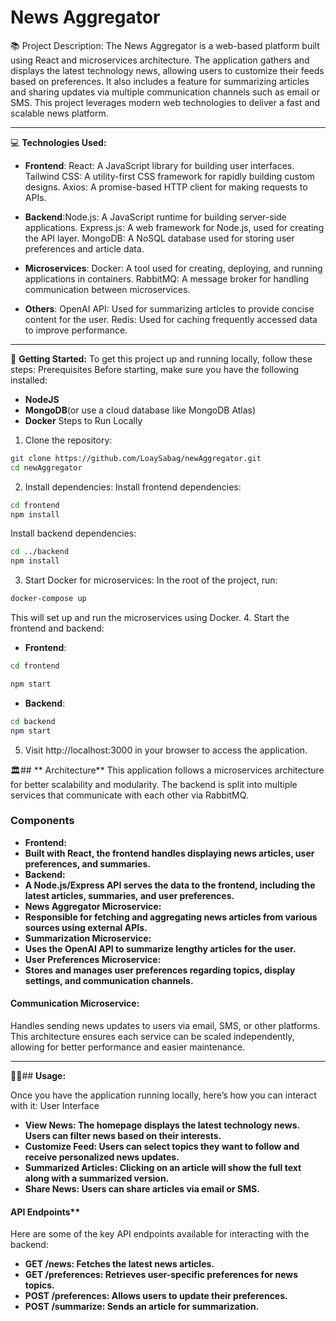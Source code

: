 # News Aggregator

📚 Project Description:
The News Aggregator is a web-based platform built using React and microservices architecture. The application gathers and displays the latest technology news, allowing users to customize their feeds based on preferences. It also includes a feature for summarizing articles and sharing updates via multiple communication channels such as email or SMS. This project leverages modern web technologies to deliver a fast and scalable news platform.

---


💻 **Technologies Used:**
- **Frontend**:
React: A JavaScript library for building user interfaces.
Tailwind CSS: A utility-first CSS framework for rapidly building custom designs.
Axios: A promise-based HTTP client for making requests to APIs.

- **Backend**:Node.js: A JavaScript runtime for building server-side applications.
Express.js: A web framework for Node.js, used for creating the API layer.
MongoDB: A NoSQL database used for storing user preferences and article data.

- **Microservices**: Docker: A tool used for creating, deploying, and running applications in containers.
RabbitMQ: A message broker for handling communication between microservices.

- **Others**: OpenAI API: Used for summarizing articles to provide concise content for the user.
Redis: Used for caching frequently accessed data to improve performance.

---

🚀 **Getting Started:**
To get this project up and running locally, follow these steps:
Prerequisites
Before starting, make sure you have the following installed:
- **NodeJS**
- **MongoDB**(or use a cloud database like MongoDB Atlas)
- **Docker**
Steps to Run Locally
1.	Clone the repository:
```bash
git clone https://github.com/LoaySabag/newAggregator.git
cd newAggregator
```
2.	Install dependencies:
Install frontend dependencies:
```bash
cd frontend
npm install
```
Install backend dependencies:
```bash
cd ../backend
npm install
```
3.	Start Docker for microservices:
In the root of the project, run:
```bash
docker-compose up
```
This will set up and run the microservices using Docker.
4.	Start the frontend and backend:
-	**Frontend**:
```bash
cd frontend
```
```bash 
npm start
```
-	**Backend**:
```bash
cd backend
npm start
```
5.	Visit http://localhost:3000 in your browser to access the application.


🏛️## ** Architecture**
This application follows a microservices architecture for better scalability and modularity. The backend is split into multiple services that communicate with each other via RabbitMQ.
### Components 
- **Frontend:**
-	**Built with React, the frontend handles displaying news articles, user preferences, and summaries.**
-	**Backend:**
-	**A Node.js/Express API serves the data to the frontend, including the latest articles, summaries, and user preferences.**
-	**News Aggregator Microservice:**
-	**Responsible for fetching and aggregating news articles from various sources using external APIs.**
-	**Summarization Microservice:**
-	**Uses the OpenAI API to summarize lengthy articles for the user.**
-	**User Preferences Microservice:**
-	**Stores and manages user preferences regarding topics, display settings, and communication channels.**
#### Communication Microservice:
Handles sending news updates to users via email, SMS, or other platforms.
This architecture ensures each service can be scaled independently, allowing for better performance and easier maintenance.

---

🧑‍💻## **Usage:**

Once you have the application running locally, here’s how you can interact with it:
User Interface
-	**View News: The homepage displays the latest technology news. Users can filter news based on their interests.**
-	**Customize Feed: Users can select topics they want to follow and receive personalized news updates.**
-	**Summarized Articles: Clicking on an article will show the full text along with a summarized version.**
-	**Share News: Users can share articles via email or SMS.**
#### API Endpoints**
Here are some of the key API endpoints available for interacting with the backend:
-	**GET /news: Fetches the latest news articles.**
-	**GET /preferences: Retrieves user-specific preferences for news topics.**
-	**POST /preferences: Allows users to update their preferences.**
-	**POST /summarize: Sends an article for summarization.**
